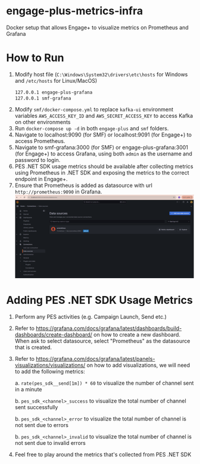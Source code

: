 # engage-plus-metrics-infra
Docker setup that allows Engage+ to visualize metrics on Prometheus and Grafana

# How to Run

1. Modify host file (`C:\Windows\System32\drivers\etc\hosts` for Windows and `/etc/hosts` for Linux/MacOS)
    ```
    127.0.0.1 engage-plus-grafana
    127.0.0.1 smf-grafana
    ```
2. Modify `smf/docker-compose.yml` to replace `kafka-ui` environment variables `AWS_ACCESS_KEY_ID` and `AWS_SECRET_ACCESS_KEY` to access Kafka on other environments
3. Run `docker-compose up -d` in both `engage-plus` and `smf` folders.
4. Navigate to localhost:9090 (for SMF) or localhost:9091 (for Engage+) to access Prometheus.
5. Navigate to smf-grafana:3000 (for SMF) or engage-plus-grafana:3001 (for Engage+) to access Grafana, using both `admin` as the username and password to login.
6. PES .NET SDK usage metrics should be available after collecting metrics using Prometheus in .NET SDK and exposing the metrics to the correct endpoint in Engage+.
7. Ensure that Prometheus is added as datasource with url `http://prometheus:9090` in Grafana. ![alt text](/images/grafana-datasource.png)

# Adding PES .NET SDK Usage Metrics

1. Perform any PES activities (e.g. Campaign Launch, Send etc.)
2. Refer to https://grafana.com/docs/grafana/latest/dashboards/build-dashboards/create-dashboard/ on how to create a new dashboard. When ask to select datasource, select "Prometheus" as the datasource that is created.
3. Refer to https://grafana.com/docs/grafana/latest/panels-visualizations/visualizations/ on how to add visualizations, we will need to add the following metrics:

    a. `rate(pes_sdk_`<channel>`_send[1m]) * 60` to visualize the number of channel sent in a minute

    b. `pes_sdk_<channel>_success` to visualize the total number of channel sent successfully

    b. `pes_sdk_<channel>_error` to visualize the total number of channel is not sent due to errors

    b. `pes_sdk_<channel>_invalid` to visualize the total number of channel is not sent due to invalid errors

4. Feel free to play around the metrics that's collected from PES .NET SDK